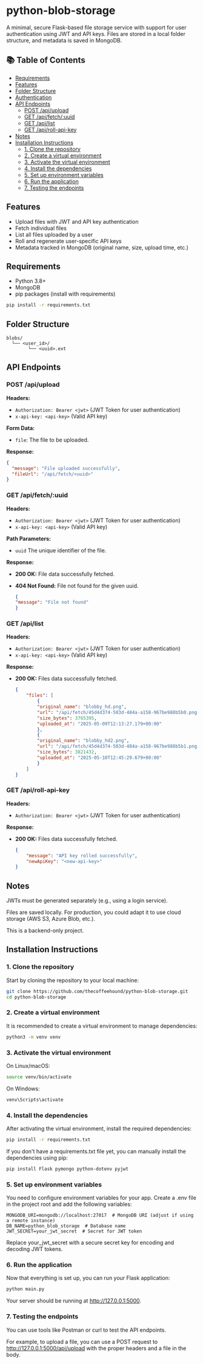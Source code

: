 # python-blob-storage

A minimal, secure Flask-based file storage service with support for user authentication using JWT and API keys. Files are stored in a local folder structure, and metadata is saved in MongoDB.


## 📚 Table of Contents

- [Requirements](#requirements)
- [Features](#features)
- [Folder Structure](#folder-structure)
- [Authentication](#authentication)
- [API Endpoints](#api-endpoints)
  - [POST /api/upload](#post-apiupload)
  - [GET /api/fetch/:uuid](#get-apifetchuuid)
  - [GET /api/list](#get-apilist)
  - [GET /api/roll-api-key](#get-apiroll-api-key)
- [Notes](#notes)
- [Installation Instructions](#installation-instructions)
  - [1. Clone the repository](#1-clone-the-repository)
  - [2. Create a virtual environment](#2-create-a-virtual-environment)
  - [3. Activate the virtual environment](#3-activate-the-virtual-environment)
  - [4. Install the dependencies](#4-install-the-dependencies)
  - [5. Set up environment variables](#5-set-up-environment-variables)
  - [6. Run the application](#6-run-the-application)
  - [7. Testing the endpoints](#7-testing-the-endpoints)


## Features

- Upload files with JWT and API key authentication
- Fetch individual files
- List all files uploaded by a user
- Roll and regenerate user-specific API keys
- Metadata tracked in MongoDB (original name, size, upload time, etc.)

## Requirements

- Python 3.8+
- MongoDB
- pip packages (install with requirements)

```bash
pip install -r requirements.txt
```

## Folder Structure

```
blobs/
  └── <user_id>/
        └── <uuid>.ext
```

## API Endpoints

### POST /api/upload

**Headers:**
- `Authorization: Bearer <jwt>` (JWT Token for user authentication)
- `x-api-key: <api-key>` (Valid API key)

**Form Data:**
- `file`: The file to be uploaded.

**Response:**

```json
{
  "message": "File uploaded successfully",
  "fileUrl": "/api/fetch/<uuid>"
}
```

### GET /api/fetch/:uuid

**Headers:**

- `Authorization: Bearer <jwt>` (JWT Token for user authentication)
- `x-api-key: <api-key>` (Valid API key)

**Path Parameters:** 
- `uuid` The unique identifier of the file.

**Response:**

- **200 OK:** File data successfully fetched.

- **404 Not Found:** File not found for the given uuid.

    ```json
    {
    "message": "File not found"
    }
    ```

### GET /api/list

**Headers:**

- `Authorization: Bearer <jwt>` (JWT Token for user authentication)
- `x-api-key: <api-key>` (Valid API key)

**Response:**

- **200 OK:** Files data successfully fetched.
    ```json
    {
        "files": [
            {
            "original_name": "blobby_hd.png",
            "url": "/api/fetch/45d4d374-503d-484a-a158-967be988b5b0.png",
            "size_bytes": 3765395,
            "uploaded_at": "2025-05-09T12:13:27.179+00:00"
            },
            {
            "original_name": "blobby_hd2.png",
            "url": "/api/fetch/45d4d374-503d-484a-a158-967be988b5b1.png",
            "size_bytes": 3821432,
            "uploaded_at": "2025-05-10T12:45:29.679+00:00"
            }
        ]
    }
    ```

### GET /api/roll-api-key

**Headers:**

- `Authorization: Bearer <jwt>` (JWT Token for user authentication)

**Response:**

- **200 OK:** Files data successfully fetched.
    ```json
    {
        "message": "API key rolled successfully",
        "newApiKey": "<new-api-key>"
    }
    ```


## Notes

JWTs must be generated separately (e.g., using a login service).

Files are saved locally. For production, you could adapt it to use cloud storage (AWS S3, Azure Blob, etc.).

This is a backend-only project.

## Installation Instructions

### 1. Clone the repository
    
Start by cloning the repository to your local machine:

```bash
git clone https://github.com/thecoffeehound/python-blob-storage.git
cd python-blob-storage
```

### 2. Create a virtual environment

It is recommended to create a virtual environment to manage dependencies:

```bash
python3 -m venv venv
```

### 3. Activate the virtual environment

On Linux/macOS:

```bash
source venv/bin/activate
```

On Windows:

```bash
venv\Scripts\activate
```

### 4. Install the dependencies

After activating the virtual environment, install the required dependencies:

```bash
pip install -r requirements.txt
```

If you don't have a requirements.txt file yet, you can manually install the dependencies using pip:

```bash
pip install Flask pymongo python-dotenv pyjwt
```

### 5. Set up environment variables

You need to configure environment variables for your app. Create a .env file in the project root and add the following variables:

```
MONGODB_URI=mongodb://localhost:27017  # MongoDB URI (adjust if using a remote instance)
DB_NAME=python_blob_storage  # Database name
JWT_SECRET=your_jwt_secret  # Secret for JWT token
```

Replace your_jwt_secret with a secure secret key for encoding and decoding JWT tokens.

### 6. Run the application

Now that everything is set up, you can run your Flask application:

```bash
python main.py
```
Your server should be running at http://127.0.0.1:5000.

### 7. Testing the endpoints

You can use tools like Postman or curl to test the API endpoints.

For example, to upload a file, you can use a POST request to http://127.0.0.1:5000/api/upload with the proper headers and a file in the body.